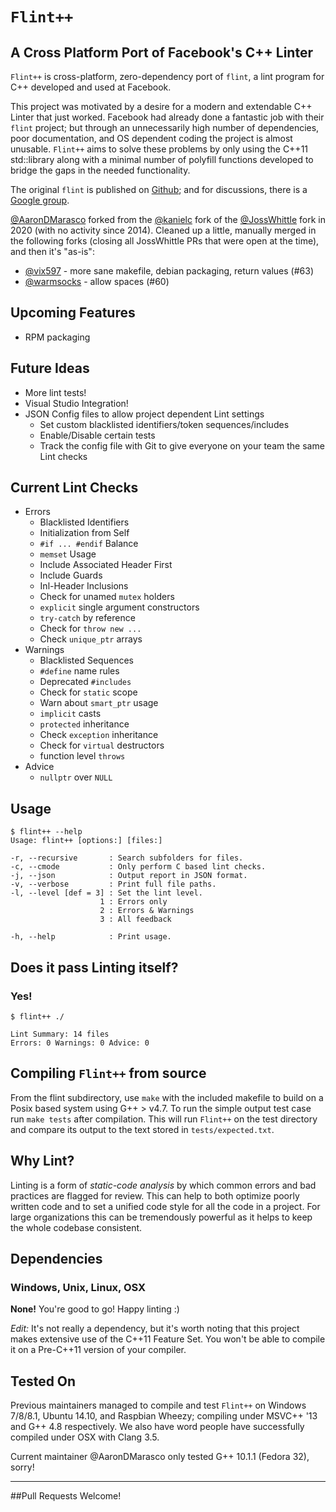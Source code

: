 # `Flint++`
## A Cross Platform Port of Facebook's C++ Linter

`Flint++` is cross-platform, zero-dependency port of `flint`, a lint program for C++ developed and used at Facebook.

This project was motivated by a desire for a modern and extendable C++ Linter that just worked. Facebook had already done a fantastic job with their `flint` project; but through an unnecessarily high number of dependencies, poor documentation, and OS dependent coding the project is almost unusable. `Flint++` aims to solve these problems by only using the C++11 std::library along with a minimal number of polyfill functions developed to bridge the gaps in the needed functionality.

The original `flint` is published on [Github](https://github.com/facebook/flint); and for discussions, there is a [Google group](https://groups.google.com/d/forum/facebook-flint).

[@AaronDMarasco]( https://github.com/AaronDMarasco/FlintPlusPlus ) forked from the [@kanielc]( https://github.com/kanielc/FlintPlusPlus ) fork of the [@JossWhittle]( https://github.com/JossWhittle/FlintPlusPlus ) fork in 2020 (with no activity since 2014). Cleaned up a little, manually merged in the following forks (closing all JossWhittle PRs that were open at the time), and then it's "as-is":

* [@vix597]( https://github.com/vix597/FlintPlusPlus ) - more sane makefile, debian packaging, return values (#63)
* [@warmsocks]( https://github.com/warmsocks/FlintPlusPlus ) - allow spaces (#60)

Upcoming Features
-----------------
* RPM packaging

Future Ideas
------------
* More lint tests!
* Visual Studio Integration!
* JSON Config files to allow project dependent Lint settings
	* Set custom blacklisted identifiers/token sequences/includes
	* Enable/Disable certain tests
	* Track the config file with Git to give everyone on your team the same Lint checks

Current Lint Checks
-------------------

* Errors
	* Blacklisted Identifiers
	* Initialization from Self
	* `#if ... #endif` Balance
	* `memset` Usage
	* Include Associated Header First
	* Include Guards
	* Inl-Header Inclusions
	* Check for unamed `mutex` holders
	* `explicit` single argument constructors
	* `try-catch` by reference
	* Check for `throw new ...`
	* Check `unique_ptr` arrays
* Warnings
	* Blacklisted Sequences
	* `#define` name rules
	* Deprecated `#includes`
	* Check for `static` scope
	* Warn about `smart_ptr` usage
	* `implicit` casts
	* `protected` inheritance
	* Check `exception` inheritance
	* Check for `virtual` destructors
	* function level `throws`
* Advice
	* `nullptr` over `NULL`

Usage
-----

	$ flint++ --help
	Usage: flint++ [options:] [files:]

	-r, --recursive		  : Search subfolders for files.
	-c, --cmode			  : Only perform C based lint checks.
	-j, --json			  : Output report in JSON format.
	-v, --verbose		  : Print full file paths.
	-l, --level [def = 3] : Set the lint level.
			            1 : Errors only
			            2 : Errors & Warnings
			            3 : All feedback

	-h, --help		      : Print usage.

Does it pass Linting itself?
-------------------------

### Yes!

	$ flint++ ./

	Lint Summary: 14 files
	Errors: 0 Warnings: 0 Advice: 0

Compiling `Flint++` from source
-------------------------------

From the flint subdirectory, use `make` with the included makefile to build on a Posix based system using G++ > v4.7. To run the simple output test case run `make tests` after compilation. This will run `Flint++` on the test directory and compare its output to the text stored in `tests/expected.txt`.

Why Lint?
---------

Linting is a form of *static-code analysis* by which common errors and bad practices are flagged for review. This can help to both optimize poorly written code and to set a unified code style for all the code in a project. For large organizations this can be tremendously powerful as it helps to keep the whole codebase consistent.

Dependencies
------------

### Windows, Unix, Linux, OSX

**None!** You're good to go! Happy linting :)

*Edit:* It's not really a dependency, but it's worth noting that this project makes extensive use of the C++11 Feature Set. You won't be able to compile it on a Pre-C++11 version of your compiler.

Tested On
---------
Previous maintainers managed to compile and test `Flint++` on Windows 7/8/8.1, Ubuntu 14.10, and Raspbian Wheezy; compiling under MSVC++ '13 and G++ 4.8 respectively. We also have word people have successfully compiled under OSX with Clang 3.5.

Current maintainer @AaronDMarasco only tested G++ 10.1.1 (Fedora 32), sorry!

---

##Pull Requests Welcome!
